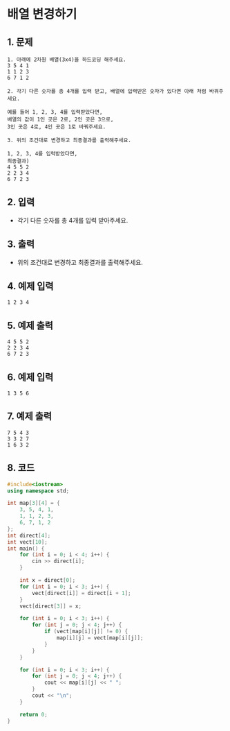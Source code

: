 # 배열 변경하기 #

## 1. 문제
```
1. 아래에 2차원 배열(3x4)을 하드코딩 해주세요.
3 5 4 1
1 1 2 3
6 7 1 2

2. 각기 다른 숫자를 총 4개를 입력 받고, 배열에 입력받은 숫자가 있다면 아래 처럼 바꿔주세요.

예를 들어 1, 2, 3, 4를 입력받았다면,
배열의 값이 1인 곳은 2로, 2인 곳은 3으로,
3인 곳은 4로, 4인 곳은 1로 바꿔주세요.

3. 위의 조건대로 변경하고 최종결과를 출력해주세요.

1, 2, 3, 4를 입력받았다면,
최종결과)
4 5 5 2
2 2 3 4
6 7 2 3
```

## 2. 입력
- 각기 다른 숫자를 총 4개를 입력 받아주세요.

## 3. 출력
- 위의 조건대로 변경하고 최종결과를 출력해주세요.

## 4. 예제 입력
```
1 2 3 4
```

## 5. 예제 출력
```
4 5 5 2
2 2 3 4
6 7 2 3
```

## 6. 예제 입력

```
1 3 5 6
```

## 7. 예제 출력

```
7 5 4 3
3 3 2 7
1 6 3 2
```

## 8. 코드

```c++
#include<iostream>
using namespace std;

int map[3][4] = {
	3, 5, 4, 1,
	1, 1, 2, 3,
	6, 7, 1, 2
};
int direct[4];
int vect[10];
int main() {
	for (int i = 0; i < 4; i++) {
		cin >> direct[i];
	}

	int x = direct[0];
	for (int i = 0; i < 3; i++) {
		vect[direct[i]] = direct[i + 1];
	}
	vect[direct[3]] = x;

	for (int i = 0; i < 3; i++) {
		for (int j = 0; j < 4; j++) {
			if (vect[map[i][j]] != 0) {
				map[i][j] = vect[map[i][j]];
			}
		}
	}

	for (int i = 0; i < 3; i++) {
		for (int j = 0; j < 4; j++) {
			cout << map[i][j] << " ";
		}
		cout << "\n";
	}

	return 0;
}
```
